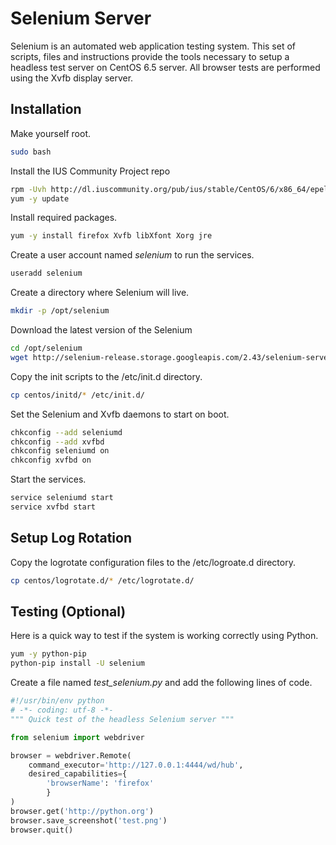 Selenium Server
===============

Selenium is an automated web application testing system. This set of scripts, files and instructions provide the tools necessary to setup a headless test server on CentOS 6.5 server. All browser tests are performed using the Xvfb display server. 

## Installation 

Make yourself root.

```bash
sudo bash
```

Install the IUS Community Project repo

```bash
rpm -Uvh http://dl.iuscommunity.org/pub/ius/stable/CentOS/6/x86_64/epel-release-6-5.noarch.rpm
yum -y update
```

Install required packages.

```bash
yum -y install firefox Xvfb libXfont Xorg jre
```

Create a user account named *selenium* to run the services. 

```bash
useradd selenium
```

Create a directory where Selenium will live.

```bash
mkdir -p /opt/selenium
```

Download the latest version of the Selenium 

```bash
cd /opt/selenium
wget http://selenium-release.storage.googleapis.com/2.43/selenium-server-standalone-2.43.1.jar
```

Copy the init scripts to the /etc/init.d directory.

```bash
cp centos/initd/* /etc/init.d/
```

Set the Selenium and Xvfb daemons to start on boot.

```bash
chkconfig --add seleniumd
chkconfig --add xvfbd
chkconfig seleniumd on
chkconfig xvfbd on
```

Start the services.

```bash
service seleniumd start
service xvfbd start
```

## Setup Log Rotation

Copy the logrotate configuration files to the /etc/logroate.d directory.

```bash
cp centos/logrotate.d/* /etc/logrotate.d/
```

## Testing (Optional)

Here is a quick way to test if the system is working correctly using Python.

```bash
yum -y python-pip
python-pip install -U selenium
```

Create a file named *test_selenium.py* and add the following lines of code.

```python
#!/usr/bin/env python
# -*- coding: utf-8 -*-
""" Quick test of the headless Selenium server """

from selenium import webdriver

browser = webdriver.Remote(
    command_executor='http://127.0.0.1:4444/wd/hub',
    desired_capabilities={
        'browserName': 'firefox'
        }
)
browser.get('http://python.org')
browser.save_screenshot('test.png')
browser.quit()
```
 

